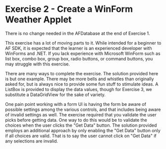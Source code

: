 # Exercise 2 - Create a WinForm Weather Applet

There is no change needed in the AFDatabase at the end of Exercise 1.

This exercise has a lot of moving parts to it.  While intended for a beginner to AF SDK, it is expected that the learner is an experienced developer with WinForms and .NET.  If you lack experience with Microsoft WinForm such as list box, combo box, group box, radio buttons, or command buttons, you may struggle with this exercise.

There are many ways to complete the exercise.  The solution provided here is but one example.  There may be more bells and whistles than originally asked for, but is always nice to provide some fun stuff to stimulate ideas.  A ListBox is provided to display the data values, though for Exercise 3, we substitute a DataGridView for the sake of variety.

One pain point working with a form UI is having the form be aware of possible settings among the various controls, and that includes being aware of invalid settings as well.  The exercise required that you validate the user picks before getting data.  One way to do this would be to validate the choices when the user clicks the "Get Data" button.  The solution provided employs an additional approach by only enabling the "Get Data" button only if all choices are valid.  That is to say the user cannot click on "Get Data" if any selections are invalid.
